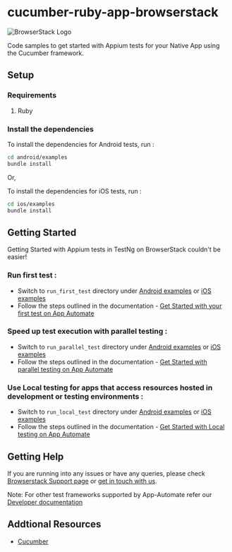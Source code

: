 cucumber-ruby-app-browserstack
=====================
![BrowserStack Logo](https://d98b8t1nnulk5.cloudfront.net/production/images/layout/logo-header.png?1469004780) 

Code samples to get started with Appium tests for your Native App using the Cucumber framework.

## Setup
### Requirements

1. Ruby

### Install the dependencies

To install the dependencies for Android tests, run :
```sh
cd android/examples
bundle install
```

Or,

To install the dependencies for iOS tests, run :

```sh
cd ios/examples
bundle install
```

## Getting Started

Getting Started with Appium tests in TestNg on BrowserStack couldn't be easier!

### **Run first test :**

- Switch to `run_first_test` directory under [Android examples](android/examples) or [iOS examples](ios/examples)
- Follow the steps outlined in the documentation - [Get Started with your first test on App Automate](https://www.browserstack.com/docs/app-automate/appium/getting-started/ruby/cucumber)

### **Speed up test execution with parallel testing :**

- Switch to `run_parallel_test` directory under [Android examples](android/examples/) or [iOS examples](ios/examples/)
- Follow the steps outlined in the documentation - [Get Started with parallel testing on App Automate](https://www.browserstack.com/docs/app-automate/appium/getting-started/ruby/cucumber/local-testing)

### **Use Local testing for apps that access resources hosted in development or testing environments :**

- Switch to `run_local_test` directory under [Android examples](android/examples/) or [iOS examples](ios/examples/)
- Follow the steps outlined in the documentation - [Get Started with Local testing on App Automate](https://www.browserstack.com/docs/app-automate/appium/getting-started/ruby/cucumber/local-testing)

## Getting Help

If you are running into any issues or have any queries, please check [Browserstack Support page](https://www.browserstack.com/support/app-automate) or [get in touch with us](https://www.browserstack.com/contact?ref=help).  

Note: For other test frameworks supported by App-Automate refer our [Developer documentation](https://www.browserstack.com/docs/)

## Addtional Resources
* [Cucumber](https://cucumber.io/)

